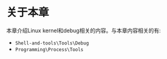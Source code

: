 # 关于本章

本章介绍Linux kernel和debug相关的内容。与本章内容相关的有:

- `Shell-and-tools\Tools\Debug`
- `Programming\Process\Tools`